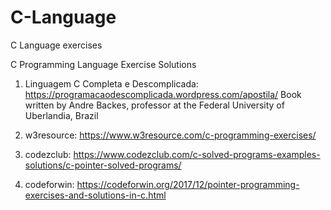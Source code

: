 # C-Language
C Language exercises

C Programming Language Exercise Solutions

01) Linguagem C Completa e Descomplicada: https://programacaodescomplicada.wordpress.com/apostila/
    Book written by Andre Backes, professor at the Federal University of Uberlandia, Brazil
    
02) w3resource: https://www.w3resource.com/c-programming-exercises/

03) codezclub: https://www.codezclub.com/c-solved-programs-examples-solutions/c-pointer-solved-programs/

04) codeforwin: https://codeforwin.org/2017/12/pointer-programming-exercises-and-solutions-in-c.html
